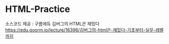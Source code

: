 # HTML-Practice
소스코드 제공 : 구름에듀 김버그의 HTML은 재밌다 <br/>
https://edu.goorm.io/lecture/16396/김버그의-html은-재밌다-기초부터-실무-레벨까지
